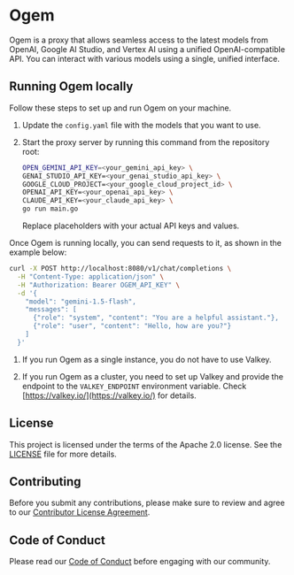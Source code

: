 # Ogem

Ogem is a proxy that allows seamless access to the latest models from OpenAI, Google AI Studio, and Vertex AI using a unified OpenAI-compatible API. You can interact with various models using a single, unified interface.

## Running Ogem locally

Follow these steps to set up and run Ogem on your machine.

1. Update the `config.yaml` file with the models that you want to use.

1. Start the proxy server by running this command from the repository root:

   ```bash
   OPEN_GEMINI_API_KEY=<your_gemini_api_key> \
   GENAI_STUDIO_API_KEY=<your_genai_studio_api_key> \
   GOOGLE_CLOUD_PROJECT=<your_google_cloud_project_id> \
   OPENAI_API_KEY=<your_openai_api_key> \
   CLAUDE_API_KEY=<your_claude_api_key> \
   go run main.go
   ```

   Replace placeholders with your actual API keys and values.

Once Ogem is running locally, you can send requests to it, as shown in the example below:

```bash
curl -X POST http://localhost:8080/v1/chat/completions \
  -H "Content-Type: application/json" \
  -H "Authorization: Bearer OGEM_API_KEY" \
  -d '{
    "model": "gemini-1.5-flash",
    "messages": [
      {"role": "system", "content": "You are a helpful assistant."},
      {"role": "user", "content": "Hello, how are you?"}
    ]
  }'
```

1. If you run Ogem as a single instance, you do not have to use Valkey.

1. If you run Ogem as a cluster, you need to set up Valkey and provide the endpoint to the `VALKEY_ENDPOINT` environment variable. Check [https://valkey.io/](https://valkey.io/) for details.

## License

This project is licensed under the terms of the Apache 2.0 license. See the [LICENSE](LICENSE) file for more details.

## Contributing

Before you submit any contributions, please make sure to review and agree to our [Contributor License Agreement](CLA.md).

## Code of Conduct

Please read our [Code of Conduct](CODE_OF_CONDUCT.md) before engaging with our community.
